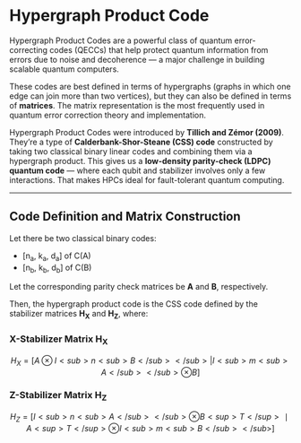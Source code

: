 # Hypergraph Product Code

Hypergraph Product Codes are a powerful class of quantum error-correcting codes (QECCs) that help protect quantum information from errors due to noise and decoherence — a major challenge in building scalable quantum computers.

These codes are best defined in terms of hypergraphs (graphs in which one edge can join more than two vertices), but they can also be defined in terms of **matrices**. The matrix representation is the most frequently used in quantum error correction theory and implementation.

Hypergraph Product Codes were introduced by **Tillich and Zémor (2009)**. They’re a type of **Calderbank-Shor-Steane (CSS) code** constructed by taking two classical binary linear codes and combining them via a hypergraph product. This gives us a **low-density parity-check (LDPC) quantum code** — where each qubit and stabilizer involves only a few interactions. That makes HPCs ideal for fault-tolerant quantum computing.

---

## Code Definition and Matrix Construction

Let there be two classical binary codes:

- \[n<sub>a</sub>, k<sub>a</sub>, d<sub>a</sub>\] of C(A)
- \[n<sub>b</sub>, k<sub>b</sub>, d<sub>b</sub>\] of C(B)

Let the corresponding parity check matrices be **A** and **B**, respectively.

Then, the hypergraph product code is the CSS code defined by the stabilizer matrices **H<sub>X</sub>** and **H<sub>Z</sub>**, where:

### X-Stabilizer Matrix H<sub>X</sub>

```math
H_X = [
    A ⊗ I<sub>n<sub>B</sub></sub>  |  I<sub>m<sub>A</sub></sub> ⊗ B
]
```
### Z-Stabilizer Matrix H<sub>Z</sub>

```math
H_Z = [
    I<sub>n<sub>A</sub></sub>⊗B<sup>T</sup>∣A<sup>T</sup>⊗I<sub>m<sub>B</sub></sub>
]
```
